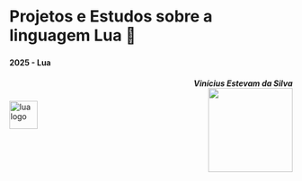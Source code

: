 
###

<br clear="both">

<h1 align="left">Projetos e Estudos sobre a linguagem Lua 🌙
<br clear="both">

###

<h4 align="left"> 2025 - Lua
<h5 align="right">Vinícius Estevam da Silva

  
<br clear="both">

<img align="right" height="150" src="https://user-images.githubusercontent.com/74038190/212284087-bbe7e430-757e-4901-90bf-4cd2ce3e1852.gif"  />

###

<div align="left">
  <img src="https://media.tenor.com/A3QDTBkXjSsAAAAi/lua.gif" height="50" alt="lua logo"  />
  <img width="40" />
<div/>

  ###
